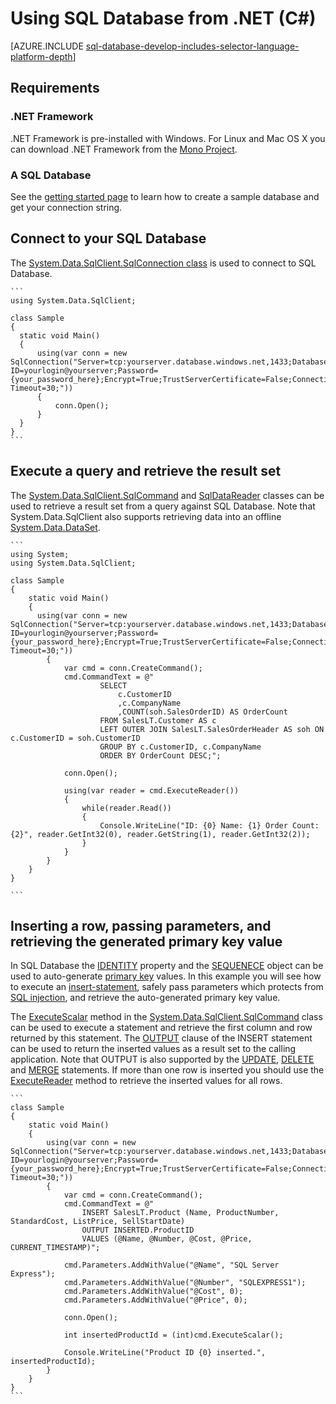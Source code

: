 <properties 
	pageTitle="Use SQL Database from .NET (C#)" 
	description="Use the sample code in this quick start to build a modern application with C# and backed by a powerful relational database in the cloud with Azure SQL Database."
	services="sql-database" 
	documentationCenter="" 
	authors="tobbox" 
	manager="jeffreyg" 
	editor=""/>


<tags 
	ms.service="sql-database" 
	ms.workload="sql-database" 
	ms.tgt_pltfrm="na" 
	ms.devlang="python" 
	ms.topic="article" 
	ms.date="04/27/2015" 
	ms.author="tobiast"/>


# Using SQL Database from .NET (C#) 


[AZURE.INCLUDE [sql-database-develop-includes-selector-language-platform-depth](../includes/sql-database-develop-includes-selector-language-platform-depth.md)]


## Requirements

### .NET Framework

.NET Framework is pre-installed with Windows. For Linux and Mac OS X you can download .NET Framework from the [Mono Project](http://www.mono-project.com/).

### A SQL Database

See the [getting started page](./sql-database-get-started.md) to learn how to create a sample database and get your connection string.  

## Connect to your SQL Database

The [System.Data.SqlClient.SqlConnection class](https://msdn.microsoft.com/library/system.data.sqlclient.sqlconnection.aspx) is used to connect to SQL Database.  
	
	```
	using System.Data.SqlClient;
	
	class Sample
	{
	  static void Main()
	  {
		  using(var conn = new SqlConnection("Server=tcp:yourserver.database.windows.net,1433;Database=yourdatabase;User ID=yourlogin@yourserver;Password={your_password_here};Encrypt=True;TrustServerCertificate=False;Connection Timeout=30;"))
		  {
			  conn.Open();	
		  }
	  }
	}	
	```

## Execute a query and retrieve the result set 

The [System.Data.SqlClient.SqlCommand](https://msdn.microsoft.com/library/system.data.sqlclient.sqlcommand.aspx) and [SqlDataReader](https://msdn.microsoft.com/library/system.data.sqlclient.sqldatareader.aspx) classes can be used to retrieve a result set from a query against SQL Database. Note that System.Data.SqlClient also supports retrieving data into an offline [System.Data.DataSet](https://msdn.microsoft.com/library/system.data.dataset.aspx).   
	
	```
	using System;
	using System.Data.SqlClient;
	
	class Sample
	{
		static void Main()
		{
		  using(var conn = new SqlConnection("Server=tcp:yourserver.database.windows.net,1433;Database=yourdatabase;User ID=yourlogin@yourserver;Password={your_password_here};Encrypt=True;TrustServerCertificate=False;Connection Timeout=30;"))
			{
				var cmd = conn.CreateCommand();
				cmd.CommandText = @"
						SELECT 
							c.CustomerID
							,c.CompanyName
							,COUNT(soh.SalesOrderID) AS OrderCount
						FROM SalesLT.Customer AS c
						LEFT OUTER JOIN SalesLT.SalesOrderHeader AS soh ON c.CustomerID = soh.CustomerID
						GROUP BY c.CustomerID, c.CompanyName
						ORDER BY OrderCount DESC;";
	
				conn.Open();	
			
				using(var reader = cmd.ExecuteReader())
				{
					while(reader.Read())
					{
						Console.WriteLine("ID: {0} Name: {1} Order Count: {2}", reader.GetInt32(0), reader.GetString(1), reader.GetInt32(2));
					}
				}					
			}
		}
	}
	
	```

## Inserting a row, passing parameters, and retrieving the generated primary key value 

In SQL Database the [IDENTITY](https://msdn.microsoft.com/library/ms186775.aspx) property and the [SEQUENECE](https://msdn.microsoft.com/library/ff878058.aspx) object can be used to auto-generate [primary key](https://msdn.microsoft.com/library/ms179610.aspx) values. In this example you will see how to execute an [insert-statement](https://msdn.microsoft.com/library/ms174335.aspx), safely pass parameters which protects from [SQL injection](https://msdn.microsoft.com/magazine/cc163917.aspx), and retrieve the auto-generated primary key value.  

The [ExecuteScalar](https://msdn.microsoft.com/library/system.data.sqlclient.sqlcommand.executescalar.aspx) method in the [System.Data.SqlClient.SqlCommand](https://msdn.microsoft.com/library/system.data.sqlclient.sqlcommand.aspx) class can be used to execute a statement and retrieve the first column and row returned by this statement. The [OUTPUT](https://msdn.microsoft.com/library/ms177564.aspx) clause of the INSERT statement can be used to return the inserted values as a result set to the calling application. Note that OUTPUT is also supported by the [UPDATE](https://msdn.microsoft.com/library/ms177523.aspx), [DELETE](https://msdn.microsoft.com/library/ms189835.aspx) and [MERGE](https://msdn.microsoft.com/library/bb510625.aspx) statements. If more than one row is inserted you should use the [ExecuteReader](https://msdn.microsoft.com/library/system.data.sqlclient.sqlcommand.executereader.aspx) method to retrieve the inserted values for all rows.
	
	```
	class Sample
	{
	    static void Main()
	    {
			using(var conn = new SqlConnection("Server=tcp:yourserver.database.windows.net,1433;Database=yourdatabase;User ID=yourlogin@yourserver;Password={your_password_here};Encrypt=True;TrustServerCertificate=False;Connection Timeout=30;"))
	        {
	            var cmd = conn.CreateCommand();
	            cmd.CommandText = @"
	                INSERT SalesLT.Product (Name, ProductNumber, StandardCost, ListPrice, SellStartDate) 
	                OUTPUT INSERTED.ProductID
	                VALUES (@Name, @Number, @Cost, @Price, CURRENT_TIMESTAMP)";
	
	            cmd.Parameters.AddWithValue("@Name", "SQL Server Express");
	            cmd.Parameters.AddWithValue("@Number", "SQLEXPRESS1");
	            cmd.Parameters.AddWithValue("@Cost", 0);
	            cmd.Parameters.AddWithValue("@Price", 0);
	
	            conn.Open();
	
	            int insertedProductId = (int)cmd.ExecuteScalar();
	
	            Console.WriteLine("Product ID {0} inserted.", insertedProductId);
	        }
	    }
	}
	```


